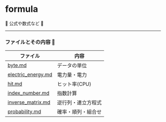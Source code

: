 # formula

:dog: 公式や数式など :dog:

---

### ファイルとその内容 :dog:

| ファイル                                 | 内容               |
|------------------------------------------|--------------------|
| [byte.md](byte.md)                       | データの単位       |
| [electric_energy.md](electric_energy.md) | 電力量・電力       |
| [hit.md](hit.md)                         | ヒット率(CPU)      |
| [index_number.md](index_number.md)       | 指数計算           |
| [inverse_matrix.md](inverse_matrix.md)   | 逆行列・連立方程式 |
| [probability.md](probability.md)         | 確率・順列・組合せ |

